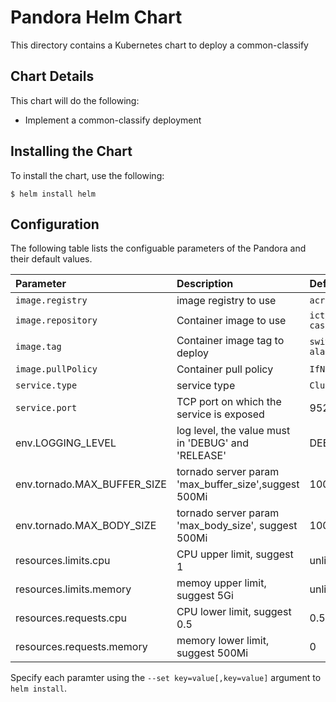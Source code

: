 # Pandora Helm Chart

This directory contains a Kubernetes chart to deploy a common-classify

## Chart Details

This chart will do the following:

* Implement a common-classify deployment

## Installing the Chart

To install the chart, use the following:

```shell
$ helm install helm
```

## Configuration

The following table lists the configuable parameters of the
Pandora and their default values.

| Parameter | Description | Default |
|:----------|:------------|:--------|
| `image.registry` | image registry to use | `acr.aishu.cn` |
| `image.repository` | Container image to use | `ict/aladdin-cas` |
| `image.tag` | Container image tag to deploy | `switch-aladdin-M2` |
| `image.pullPolicy` | Container pull policy | `IfNotPresent` |
| `service.type` | service type | `ClusterIP` |
| `service.port` | TCP port on which the service is exposed | 9528 |
| env.LOGGING_LEVEL | log level, the value must in 'DEBUG' and 'RELEASE' | DEBUG |
| env.tornado.MAX_BUFFER_SIZE | tornado server param 'max_buffer_size',suggest 500Mi | 100Mi |
| env.tornado.MAX_BODY_SIZE | tornado server param 'max_body_size', suggest 500Mi | 100Mi |
| resources.limits.cpu | CPU upper limit, suggest 1 | unlimited |
| resources.limits.memory | memoy upper limit, suggest 5Gi | unlimited |
| resources.requests.cpu | CPU lower limit, suggest 0.5 | 0.5              |
| resources.requests.memory | memory lower limit, suggest 500Mi | 0 |

Specify each paramter using the `--set key=value[,key=value]` argument to
`helm install`.
